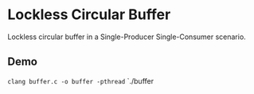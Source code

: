 # Lockless Circular Buffer
Lockless circular buffer in a Single-Producer Single-Consumer scenario.

## Demo
`clang buffer.c -o buffer -pthread`
`./buffer 

